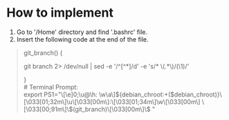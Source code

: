 # How to implement
1) Go to '/Home' directory and find '.bashrc' file.
2) Insert the following code at the end of the file.

> <div>git_branch() {</div>
> <p> git branch 2> /dev/null | sed -e '/^[^*]/d' -e 's/* \(.*\)/(\1)/'</p>
> <div>}</div>
> <div># Terminal Prompt:</div>
> <div>export PS1="\[\e]0;\u@\h: \w\a\]${debian_chroot:+($debian_chroot)}\[\033[01;32m\]\u\[\033[00m\]:\[\033[01;34m\]\w\[\033[00m\] \[\033[00;91m\]\$(git_branch)\[\033[00m\]\$ "</div>
